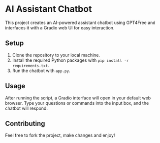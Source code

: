 # AI Assistant Chatbot

This project creates an AI-powered assistant chatbot using GPT4Free and interfaces it with a Gradio web UI for easy interaction.

## Setup

1. Clone the repository to your local machine.
2. Install the required Python packages with `pip install -r requirements.txt`.
3. Run the chatbot with `app.py`.

## Usage

After running the script, a Gradio interface will open in your default web browser. Type your questions or commands into the input box, and the chatbot will respond.

## Contributing

Feel free to fork the project, make changes and enjoy!
